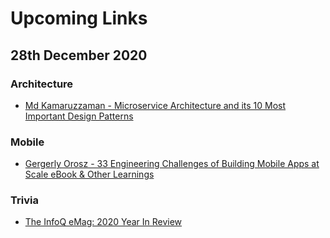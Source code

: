 # Upcoming Links

## 28th December 2020

### Architecture
- [Md Kamaruzzaman - Microservice Architecture and its 10 Most Important Design Patterns](https://towardsdatascience.com/microservice-architecture-and-its-10-most-important-design-patterns-824952d7fa41)

### Mobile
- [Gergerly Orosz - 33 Engineering Challenges of Building Mobile Apps at Scale eBook & Other Learnings](https://gumroad.com/l/IuuuN)

### Trivia
- [The InfoQ eMag: 2020 Year In Review](https://www.infoq.com/minibooks/2020-year-review/)
